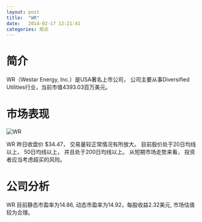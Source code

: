 ```yaml
---
layout: post
title:  "WR"
date:   2014-02-17 12:21:41
categories: 观点
---
```


# 简介
WR（Westar Energy, Inc.）是USA著名上市公司，
公司主要从事Diversified Utilities行业，当前市值4393.03百万美元。

# 市场表现

![WR](http://finviz.com/chart.ashx?t=WR&ty=c&ta=1&p=d&s=l)

WR 昨日收盘价 $34.47，
交易量较正常情况有所放大。
目前股价处于20日均线以上，
50日均线以上，
并且处于200日均线以上。
从短期市场走势来看，
投资者应当考虑超买的风险。

# 公司分析
WR 目前静态市盈率为14.86, 动态市盈率为14.92，每股收益2.32美元,
市场估值较为合理。
